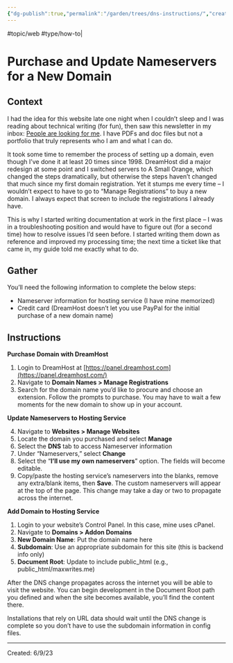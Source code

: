 ```yaml
---
{"dg-publish":true,"permalink":"/garden/trees/dns-instructions/","created":"2024-12-14T14:09:54.808-05:00","updated":"2025-01-31T23:05:30.623-05:00"}
---
```


#topic/web #type/how-to|

# Purchase and Update Nameservers for a New Domain 

## Context

I had the idea for this website late one night when I couldn’t sleep and I was reading about technical writing (for fun), then saw this newsletter in my inbox: [People are looking for me](https://open.substack.com/pub/brassringdaily/p/people-are-looking-for-you). I have PDFs and doc files but not a portfolio that truly represents who I am and what I can do.

It took some time to remember the process of setting up a domain, even though I’ve done it at least 20 times since 1998. DreamHost did a major redesign at some point and I switched servers to A Small Orange, which changed the steps dramatically, but otherwise the steps haven’t changed that much since my first domain registration. Yet it stumps me every time – I wouldn’t expect to have to go to “Manage Registrations” to buy a new domain. I always expect that screen to include the registrations I already have.

This is why I started writing documentation at work in the first place – I was in a troubleshooting position and would have to figure out (for a second time) how to resolve issues I’d seen before. I started writing them down as reference and improved my processing time; the next time a ticket like that came in, my guide told me exactly what to do.

## Gather

You’ll need the following information to complete the below steps:

- Nameserver information for hosting service (I have mine memorized)
- Credit card (DreamHost doesn’t let you use PayPal for the initial purchase of a new domain name)

## Instructions

**Purchase Domain with DreamHost**

1. Login to DreamHost at [https://panel.dreamhost.com](https://panel.dreamhost.com/)
2. Navigate to **Domain Names > Manage Registrations**
3. Search for the domain name you’d like to procure and choose an extension. Follow the prompts to purchase. You may have to wait a few moments for the new domain to show up in your account.

**Update Nameservers to Hosting Service**

4. Navigate to **Websites > Manage Websites**
5. Locate the domain you purchased and select **Manage**
6. Select the **DNS** tab to access Nameserver information
7. Under “Nameservers,” select **Change**
8. Select the “**I’ll use my own nameservers**” option. The fields will become editable.
9. Copy/paste the hosting service’s nameservers into the blanks, remove any extra/blank items, then **Save**. The custom nameservers will appear at the top of the page. This change may take a day or two to propagate across the internet.

**Add Domain to Hosting Service**

1. Login to your website’s Control Panel. In this case, mine uses cPanel.
2. Navigate to **Domains > Addon Domains**
3. **New Domain Name**: Put the domain name here
4. **Subdomain**: Use an appropriate subdomain for this site (this is backend info only)
5. **Document Root**: Update to include public_html (e.g., public_html/maxwrites.me)

After the DNS change propagates across the internet you will be able to visit the website. You can begin development in the Document Root path you defined and when the site becomes available, you’ll find the content there.

Installations that rely on URL data should wait until the DNS change is complete so you don’t have to use the subdomain information in config files.

---
Created: 6/9/23